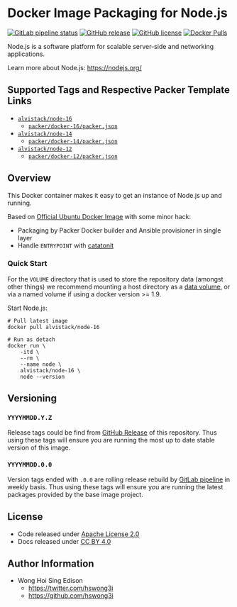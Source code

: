 # Docker Image Packaging for Node.js

[![GitLab pipeline
status](https://img.shields.io/gitlab/pipeline/alvistack/docker-node/master)](https://gitlab.com/alvistack/docker-node/-/pipelines)
[![GitHub
release](https://img.shields.io/github/release/alvistack/docker-node.svg)](https://github.com/alvistack/docker-node/releases)
[![GitHub
license](https://img.shields.io/github/license/alvistack/docker-node.svg)](https://github.com/alvistack/docker-node/blob/master/LICENSE)
[![Docker
Pulls](https://img.shields.io/docker/pulls/alvistack/node-16.svg)](https://hub.docker.com/r/alvistack/node-16)

Node.js is a software platform for scalable server-side and networking
applications.

Learn more about Node.js: <https://nodejs.org/>

## Supported Tags and Respective Packer Template Links

  - [`alvistack/node-16`](https://hub.docker.com/r/alvistack/node-16)
      - [`packer/docker-16/packer.json`](https://github.com/alvistack/docker-node/blob/master/packer/docker-16/packer.json)
  - [`alvistack/node-14`](https://hub.docker.com/r/alvistack/node-14)
      - [`packer/docker-14/packer.json`](https://github.com/alvistack/docker-node/blob/master/packer/docker-14/packer.json)
  - [`alvistack/node-12`](https://hub.docker.com/r/alvistack/node-12)
      - [`packer/docker-12/packer.json`](https://github.com/alvistack/docker-node/blob/master/packer/docker-12/packer.json)

## Overview

This Docker container makes it easy to get an instance of Node.js up and
running.

Based on [Official Ubuntu Docker
Image](https://hub.docker.com/_/ubuntu/) with some minor hack:

  - Packaging by Packer Docker builder and Ansible provisioner in single
    layer
  - Handle `ENTRYPOINT` with
    [catatonit](https://github.com/openSUSE/catatonit)

### Quick Start

For the `VOLUME` directory that is used to store the repository data
(amongst other things) we recommend mounting a host directory as a [data
volume](https://docs.docker.com/engine/tutorials/dockervolumes/#/data-volumes),
or via a named volume if using a docker version \>= 1.9.

Start Node.js:

    # Pull latest image
    docker pull alvistack/node-16
    
    # Run as detach
    docker run \
        -itd \
        --rm \
        --name node \
        alvistack/node-16 \
        node --version

## Versioning

### `YYYYMMDD.Y.Z`

Release tags could be find from [GitHub
Release](https://github.com/alvistack/docker-node/releases) of this
repository. Thus using these tags will ensure you are running the most
up to date stable version of this image.

### `YYYYMMDD.0.0`

Version tags ended with `.0.0` are rolling release rebuild by [GitLab
pipeline](https://gitlab.com/alvistack/docker-node/-/pipelines) in
weekly basis. Thus using these tags will ensure you are running the
latest packages provided by the base image project.

## License

  - Code released under [Apache License 2.0](LICENSE)
  - Docs released under [CC
    BY 4.0](http://creativecommons.org/licenses/by/4.0/)

## Author Information

  - Wong Hoi Sing Edison
      - <https://twitter.com/hswong3i>
      - <https://github.com/hswong3i>
